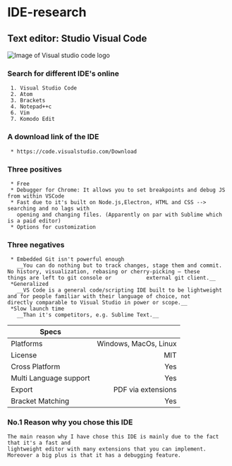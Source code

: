 # IDE-research

## Text editor: Studio Visual Code

![Image of Visual studio code logo](logo_visualstudiocode.png)

### Search for different IDE's online

	 1. Visual Studio Code
	 2. Atom
	 3. Brackets
	 4. Notepad++c
	 6. Vim
	 7. Komodo Edit

### A download link of the IDE
	 * https://code.visualstudio.com/Download

### Three positives
	 * Free
	 * Debugger for Chrome: It allows you to set breakpoints and debug JS from within VSCode
	 * Fast due to it's built on Node.js,Electron, HTML and CSS --> searching and no lags with 
	   opening and changing files. (Apparently on par with Sublime which is a paid editor)
	 * Options for customization
### Three negatives
	 * Embedded Git isn't powerful enough
	   __You can do nothing but to track changes, stage them and commit. No history, visualization, rebasing or cherry-picking – these 		     things are left to git console or           external git client.__
	 *Generalized
	   __VS Code is a general code/scripting IDE built to be lightweight and for people familiar with their language of choice, not 	     directly comparable to Visual Studio in power or scope.__
	 *Slow launch time
	   __Than it's competitors, e.g. Sublime Text.__


| Specs      	|			|
| ------------- | -----:|
| Platforms     | Windows, MacOs, Linux |
| License	| MIT 			|
| Cross Platform| Yes 			|
| Multi Language support   | Yes 	|
| Export	| PDF via extensions	|
| Bracket Matching | Yes 		|

### No.1 Reason why you chose this IDE

	The main reason why I have chose this IDE is mainly due to the fact that it's a fast and 
	lightweight editor with many extensions that you can implement. Moreover a big plus is that it has a debugging feature.


